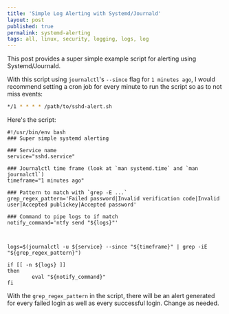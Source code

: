 ```yaml
---
title: 'Simple Log Alerting with Systemd/Journald'
layout: post
published: true
permalink: systemd-alerting
tags: all, linux, security, logging, logs, log
---
```


This post provides a super simple example script for alerting using Systemd/Journald.

With this script using `journalctl`'s `--since` flag for `1 minutes ago`, I would recommend setting a cron job for every minute to run the script so as to not miss events: 

```bash
*/1 * * * * /path/to/sshd-alert.sh
```

Here's the script:

```
#!/usr/bin/env bash
### Super simple systemd alerting

### Service name
service="sshd.service"

### Journalctl time frame (look at `man systemd.time` and `man journalctl`)
timeframe="1 minutes ago"

### Pattern to match with `grep -E ...`
grep_regex_pattern='Failed password|Invalid verification code|Invalid user|Accepted publickey|Accepted password'

### Command to pipe logs to if match
notify_command='ntfy send "${logs}"'



logs=$(journalctl -u ${service} --since "${timeframe}" | grep -iE "${grep_regex_pattern}")

if [[ -n ${logs} ]]
then
        eval "${notify_command}"
fi
```


With the `grep_regex_pattern` in the script, there will be an alert generated for every failed login as well as every successful login. Change as needed.
